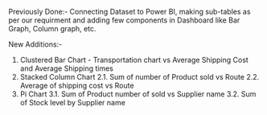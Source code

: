 Previously Done:-
  Connecting Dataset to Power BI, making sub-tables as per our requirment and adding few components in Dashboard like Bar Graph, Column graph, etc.

New Additions:-
  1. Clustered Bar Chart - Transportation chart vs Average Shipping Cost and Average Shipping times
  2. Stacked Column Chart
     2.1. Sum of number of Product sold vs Route
     2.2. Average of shipping cost vs Route
  3. Pi Chart
     3.1. Sum of Product number of sold vs Supplier name
     3.2. Sum of Stock level by Supplier name
